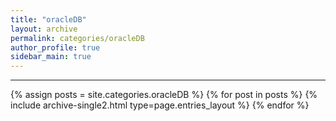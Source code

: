 ```yaml
---
title: "oracleDB"
layout: archive
permalink: categories/oracleDB
author_profile: true
sidebar_main: true
---
```


***


{% assign posts = site.categories.oracleDB %}
{% for post in posts %} {% include archive-single2.html type=page.entries_layout %} {% endfor %}
